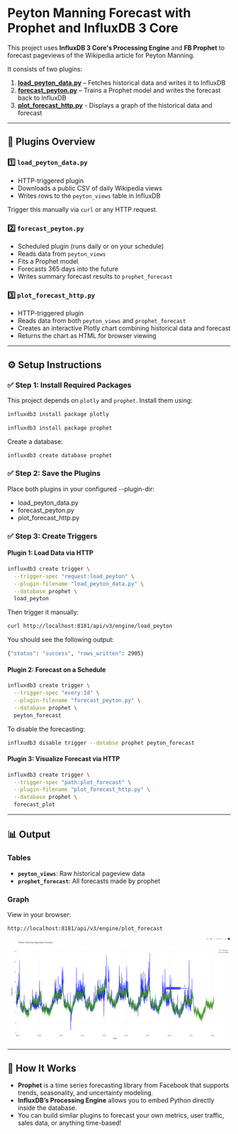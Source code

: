 # Peyton Manning Forecast with Prophet and InfluxDB 3 Core

This project uses **InfluxDB 3 Core's Processing Engine** and **FB Prophet** to forecast pageviews of the Wikipedia article for Peyton Manning.

It consists of two plugins:

1. **[load_peyton_data.py](load_peyton_data.py)** – Fetches historical data and writes it to InfluxDB  
2. **[forecast_peyton.py](forecast_peyton.py)** – Trains a Prophet model and writes the forecast back to InfluxDB
3. **[plot_forecast_http.py](plot_forecast_http.py)** - Displays a graph of the historical data and forecast

---

## 🧩 Plugins Overview

### 1️⃣ `load_peyton_data.py`

- HTTP-triggered plugin  
- Downloads a public CSV of daily Wikipedia views  
- Writes rows to the `peyton_views` table in InfluxDB  

Trigger this manually via `curl` or any HTTP request.

### 2️⃣ `forecast_peyton.py`

- Scheduled plugin (runs daily or on your schedule)  
- Reads data from `peyton_views`  
- Fits a Prophet model  
- Forecasts 365 days into the future  
- Writes summary forecast results to `prophet_forecast`  

### 3️⃣ `plot_forecast_http.py`
- HTTP-triggered plugin  
- Reads data from both `peyton_views` and `prophet_forecast`  
- Creates an interactive Plotly chart combining historical data and forecast  
- Returns the chart as HTML for browser viewing

---

## ⚙️ Setup Instructions

### ✅ Step 1: Install Required Packages

This project depends on `plotly` and `prophet`. Install them using:
```bash 
influxdb3 install package plotly
```
```bash
influxdb3 install package prophet
```
Create a database:
```bash
influxdb3 create database prophet
```
### ✅ Step 2: Save the Plugins
Place both plugins in your configured --plugin-dir:
- load_peyton_data.py
- forecast_peyton.py
- plot_forecast_http.py
  
### ✅ Step 3: Create Triggers
#### Plugin 1: Load Data via HTTP
```bash
influxdb3 create trigger \
  --trigger-spec "request:load_peyton" \
  --plugin-filename "load_peyton_data.py" \
  --database prophet \
  load_peyton
```
Then trigger it manually:

```bash
curl http://localhost:8181/api/v3/engine/load_peyton
```
You should see the following output:
```bash
{"status": "success", "rows_written": 2905}
```
#### Plugin 2: Forecast on a Schedule
```bash
influxdb3 create trigger \
  --trigger-spec "every:1d" \
  --plugin-filename "forecast_peyton.py" \
  --database prophet \
  peyton_forecast
```
To disable the forecasting:
```bash
inflxudb3 disable trigger --databse prophet peyton_forecast
```

#### Plugin 3: Visualize Forecast via HTTP
```bash 
influxdb3 create trigger \
  --trigger-spec "path:plot_forecast" \
  --plugin-filename "plot_forecast_http.py" \
  --database prophet \
  forecast_plot
```
---
## 📊 Output

### Tables

- **`peyton_views`**: Raw historical pageview data  
- **`prophet_forecast`**: All forecasts made by prophet

### Graph 
View in your browser:
```
http://localhost:8181/api/v3/engine/plot_forecast
```
![visualization](img/graph.png)

---

## 🧠 How It Works

- **Prophet** is a time series forecasting library from Facebook that supports trends, seasonality, and uncertainty modeling.  
- **InfluxDB’s Processing Engine** allows you to embed Python directly inside the database.  
- You can build similar plugins to forecast your own metrics, user traffic, sales data, or anything time-based!
